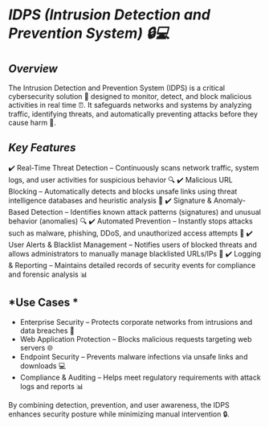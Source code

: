 # *IDPS (Intrusion Detection and Prevention System) 🔒💻*

## *Overview*
The Intrusion Detection and Prevention System (IDPS) is a critical cybersecurity solution 🚨 designed to monitor, detect, and block malicious activities in real time ⏰. It safeguards networks and systems by analyzing traffic, identifying threats, and automatically preventing attacks before they cause harm 🚫.

## *Key Features*
✔️ Real-Time Threat Detection – Continuously scans network traffic, system logs, and user activities for suspicious behavior 🔍
✔️ Malicious URL Blocking – Automatically detects and blocks unsafe links using threat intelligence databases and heuristic analysis 🚫
✔️ Signature & Anomaly-Based Detection – Identifies known attack patterns (signatures) and unusual behavior (anomalies) 🔍
✔️ Automated Prevention – Instantly stops attacks such as malware, phishing, DDoS, and unauthorized access attempts 🚨
✔️ User Alerts & Blacklist Management – Notifies users of blocked threats and allows administrators to manually manage blacklisted URLs/IPs 📝
✔️ Logging & Reporting – Maintains detailed records of security events for compliance and forensic analysis 📊

## *Use Cases *
- Enterprise Security – Protects corporate networks from intrusions and data breaches 🏢
- Web Application Protection – Blocks malicious requests targeting web servers 🌐
- Endpoint Security – Prevents malware infections via unsafe links and downloads 💻
- Compliance & Auditing – Helps meet regulatory requirements with attack logs and reports 📊

By combining detection, prevention, and user awareness, the IDPS enhances security posture while minimizing manual intervention 🔒.
